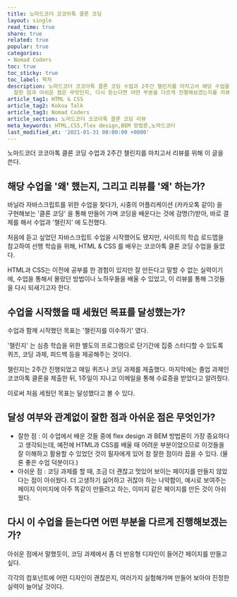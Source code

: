 ```yaml
---
title: 노마드코더 코코아톡 클론 코딩
layout: single
read_time: true
share: true
related: true
popular: true
categories:
- Nomad Coders
toc: true
toc_sticky: true
toc_label: 목차
description: 노마드코더 코코아톡 클론 코딩 수업과 2주간 챌린지를 마치고서 해당 수업을 '왜' 했는지, 시작했을 때 세웠던 목표를 달성했는지,
  잘한 점과 아쉬운 점은 무엇인지, 다시 듣는다면 어떤 부분을 다르게 진행해보겠는지를 리뷰하는 페이지
article_tag1: HTML & CSS
article_tag2: Kokoa Talk
article_tag3: Nomad Coders
article_section: 노마드코더 코코아톡 클론 코딩 리뷰
meta_keywords: HTML,CSS,flex design,BEM 방법론,노마드코더
last_modified_at: '2021-01-31 00:00:00 +0800'
---
```


노마드코더 코코아톡 클론 코딩 수업과 2주간 챌린지를 마치고서 리뷰를 위해 이 글을 쓴다.
## 해당 수업을 '왜' 했는지, 그리고 리뷰를 '왜' 하는가?
바닐라 자바스크립트를 위한 수업을 찾다가, 시중의 어플리케이션 (카카오톡 같이) 을 구현해보는 '클론 코딩' 을 통해 만들어 가며 코딩을 배운다는 것에 감명(?)받아, 바로 결제를 해서 수업과 '챌린지' 에 도전했다.

처음에 듣고 싶었던 자바스크립트 수업을 시작했어도 됐지만, 사이트의 학습 로드맵을 참고하여 선행 학습을 위해, HTML & CSS 를 배우는 코코아톡 클론 코딩 수업을 들었다.

HTML과 CSS는 이전에 공부를 한 경험이 있지만 잘 만든다고 말할 수 없는 실력이기에, 수업을 통해서 몰랐던 방법이나 노하우들을 배울 수 있었고, 이 리뷰를 통해 그것들을 다시 되새기고자 한다.
## 수업을 시작했을 때 세웠던 목표를 달성했는가?
수업과 함께 시작했던 목표는 '챌린지를 이수하기' 였다.

'챌린지' 는 심층 학습을 위한 별도의 프로그램으로 단기간에 집중 스터디할 수 있도록 퀴즈, 코딩 과제, 피드백 등을 제공해주는 것이다.

챌린지는 2주간 진행되었고 매일 퀴즈나 코딩 과제를 제출했다. 마지막에는 졸업 과제인 코코아톡 클론을 제출한 뒤, 1주일이 지나고 이메일을 통해 수료증을 받았다고 알려줬다.

이로써 처음 세웠던 목표는 달성했다고 볼 수 있다.
## 달성 여부와 관계없이 잘한 점과 아쉬운 점은 무엇인가?
- 잘한 점 : 이 수업에서 배운 것들 중에 flex design 과 BEM 방법론이 가장 중요하다고 생각되는데, 예전에 HTML과 CSS를 배울 때 어려운 부분이었으므로 이것들을 잘 이해하고 활용할 수 있었던 것이 필자에게 있어 참 잘한 점이라 꼽을 수 있다. (물론 좋은 수업 덕분이다.)
- 아쉬운 점 : 코딩 과제를 할 때, 조금 더 괜찮고 멋있어 보이는 페이지를 만들지 않았다는 점이 아쉬웠다. 더 고생하기 싫어하고 귀찮아 하는 나약함이, 예시로 보여주는 페이지 이미지에 아주 똑같이 만들려고 하는, 이미지 같은 페이지를 만든 것이 아쉬웠다.
## 다시 이 수업을 듣는다면 어떤 부분을 다르게 진행해보겠는가?
아쉬운 점에서 말했듯이, 코딩 과제에서 좀 더 반응형 디자인이 들어간 페이지를 만들고 싶다.

각각의 컴포넌트에 어떤 디자인이 괜찮은지, 여러가지 실험해가며 만들어 보아야 진정한 실력이 늘어날 것이다.
